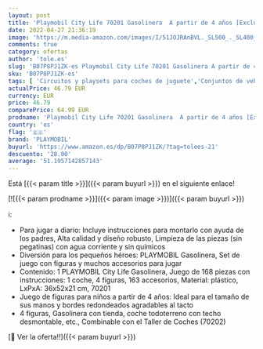 ```yaml
---
layout: post
title: 'Playmobil City Life 70201 Gasolinera  A partir de 4 años [Exclusivo]'
date: 2022-04-27 21:36:19
image: 'https://m.media-amazon.com/images/I/51JOJRAnBVL._SL500_._SL400_.jpg'
comments: true
category: ofertas
author: 'tole.es'
slug: 'B07P8PJ1ZK-es Playmobil City Life 70201 Gasolinera A partir de 4 años...'
sku: 'B07P8PJ1ZK-es'
tags: [ 'Circuitos y playsets para coches de juguete','Conjuntos de vehículos de motor para niños','Juguetes','Juguetes y juegos','Muñecos y figuras','Vehículos de juguete para niños','playmobil','🇪🇸', ]
actualPrice: 46.79 EUR
currency: EUR
price: 46.79
comparePrice: 64.99 EUR
prodname: 'Playmobil City Life 70201 Gasolinera  A partir de 4 años [Exclusivo]'
country: 'es'
flag: '🇪🇸'
brand: 'PLAYMOBIL'
buyurl: 'https://www.amazon.es/dp/B07P8PJ1ZK/?tag=tolees-21'
descuento: '28.00'
average: '51.1957142857143'
---
```


Está [{{< param title >}}]({{< param buyurl >}}) en el siguiente enlace!

[![{{< param prodname >}}]({{< param image >}})]({{< param buyurl >}})

ℹ️:

- Para jugar a diario: Incluye instrucciones para montarlo con ayuda de los padres, Alta calidad y diseño robusto, Limpieza de las piezas (sin pegatinas) con agua corriente y sin químicos
- Diversión para los pequeños héroes: PLAYMOBIL Gasolinera, Set de juego con figuras y muchos accesorios para jugar
- Contenido: 1 PLAYMOBIL City Life Gasolinera, Juego de 168 piezas con instrucciones: 1 coche, 4 figuras, 163 accesorios, Material: plástico, LxPxA: 36x52x21 cm, 70201
- Juego de figuras para niños a partir de 4 años: Ideal para el tamaño de sus manos y bordes redondeados agradables al tacto
- 4 figuras, Gasolinera con tienda, coche todoterreno con techo desmontable, etc., Combinable con el Taller de Coches (70202)

[🛒 Ver la oferta!!]({{< param buyurl >}})
